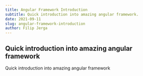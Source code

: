 ```yaml
---
title: Angular Framework Introduction
subtitle: Quick introduction into amazing angular framework.
date: 2021-09-11
slug: angular-framework-introduction
author: Filip Jerga
---
```


## Quick introduction into amazing angular framework

Quick introduction into amazing angular framework
